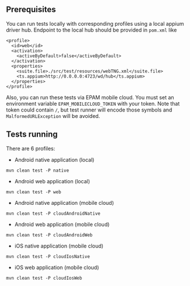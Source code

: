 ## Prerequisites

You can run tests locally with corresponding profiles using a local appium driver hub. Endpoint to the local hub should be provided in `pom.xml` like

```
<profile>
  <id>web</id>
  <activation>
    <activeByDefault>false</activeByDefault>
  </activation>
  <properties>
    <suite.file>./src/test/resources/webTNG.xml</suite.file>
    <ts.appium>http://0.0.0.0:4723/wd/hub</ts.appium>
  </properties>
</profile>
```

Also, you can run these tests via EPAM mobile cloud.
You must set an environment variable `EPAM_MOBILECLOUD_TOKEN` with your
token.
Note that token could contain `/`, but test runner will encode those symbols
and `MalformedURLException` will be avoided.

## Tests running

There are 6 profiles:

- Android native application (local)

```
mvn clean test -P native
```

- Android web application (local)

```
mvn clean test -P web
```

- Android native application (mobile cloud)

```
mvn clean test -P cloudAndroidNative
```

- Android web application (mobile cloud)

```
mvn clean test -P cloudAndroidWeb
```

- iOS native application (mobile cloud)

```
mvn clean test -P cloudIosNative
```

- iOS web application (mobile cloud)

```
mvn clean test -P cloudIosWeb
```